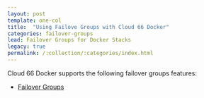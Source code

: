```yaml
---
layout: post
template: one-col
title:  "Using Failove Groups with Cloud 66 Docker"
categories: failover-groups
lead: Failover Groups for Docker Stacks
legacy: true
permalink: /:collection/:categories/index.html
---
```


Cloud 66 Docker supports the following failover groups features:

- [Failover Groups](failover-groups.html)
